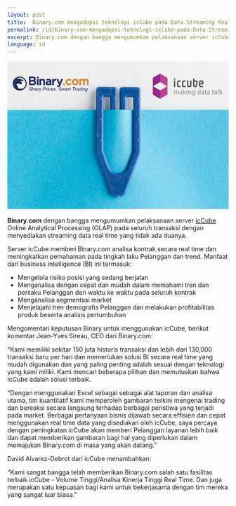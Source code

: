 ```yaml
---
layout: post
title:  Binary.com mengadopsi teknologi icCube pada Data Streaming Real-Time
permalink: /id/binary-com-mengadopsi-teknologi-icCube-pada-Data-Streaming-Real-Time/
excerpt: Binary.com dengan bangga mengumumkan pelaksanaan server icCube Online Analytical Processing (OLAP) pada seluruh transaksi dengan menyediakan streaming data real time yang tidak ada duanya.
language: id
---
```


![](/post_images/275409_orig.jpg)

**Binary.com** dengan bangga mengumumkan pelaksanaan server [icCube](http://www.iccube.com/) Online Analytical Processing (OLAP) pada seluruh transaksi dengan menyediakan streaming data real time yang tidak ada duanya.

Server icCube memberi Binary.com analisa kontrak secara real time dan meningkatkan pemahaman pada tingkah laku Pelanggan dan trend. Manfaat dari business intelligence (BI) ini termasuk:

* Mengelola risiko posisi yang sedang berjalan
* Menganalisa dengan cepat dan mudah dalam memahami tren dan perilaku Pelanggan dari waktu ke waktu pada seluruh kontrak
* Menganalisa segmentasi market
* Menjelajahi tren demografis Pelanggan dan melakukan profitabilitas produk beserta analisis pertumbuhan

Mengomentari keputusan Binary untuk menggunakan icCube, berikut komentar Jean-Yves Sireau, CEO dari Binary.com:

“Kami memiliki sekitar 150 juta historis transaksi dan lebih dari 130,000 transaksi baru per hari dan memerlukan solusi BI secara real time yang mudah digunakan dan yang paling penting adalah sesuai dengan teknologi yang kami miliki. Kami mencari beberapa pilihan dan memutuskan bahwa icCube adalah solusi terbaik.

“Dengan menggunakan Excel sebagai sebagai alat laporan dan analisa utama, tim kuantitatif kami memperoleh gambaran terkini mengenai trading dan bereaksi secara langsung terhadap berbagai peristiwa yang terjadi pada market. Berbagai pertanyaan bisnis dijawab secara effisien dan cepat menggunakan real time data yang disediakan oleh icCube, saya percaya dengan peningkatan icCube akan memberi Pelanggan layanan lebih baik dan dapat memberikan gambaran bagi hal yang diperlukan dalam memajukan Binary.com di masa yang akan datang.”

David Alvarez-Debrot dari icCube menambahkan:

“Kami sangat bangga telah memberikan Binary.com salah satu fasilitas terbaik icCube - Volume Tinggi/Analisa Kinerja Tinggi Real Time. Dan juga merupakan satu kepuasan bagi kami untuk bekerjasama dengan tim mereka yang sangat luar biasa."
